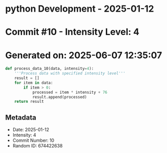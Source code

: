 ﻿# python Development - 2025-01-12
# Commit #10 - Intensity Level: 4
# Generated on: 2025-06-07 12:35:07
```python
def process_data_10(data, intensity=4):
    '''Process data with specified intensity level'''
    result = []
    for item in data:
        if item > 0:
            processed = item * intensity + 76
            result.append(processed)
    return result
```
## Metadata
- Date: 2025-01-12
- Intensity: 4
- Commit Number: 10
- Random ID: 674422638
